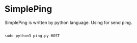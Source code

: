 # SimplePing
SimplePing is written by python language. Using for send ping.
```python

sudo python3 ping.py HOST


```

